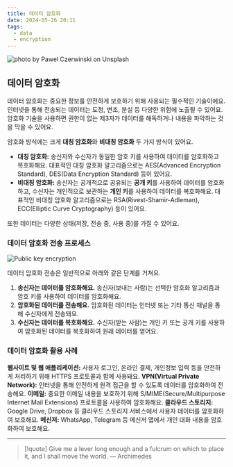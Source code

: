 ```yaml
---
title: 데이터 암호화
date: 2024-05-26 20:11
tags:
  - data
  - encryption
---
```


![photo by Pawel Czerwinski on Unsplash](https://images.unsplash.com/photo-1714636608872-048fc9231892?crop=entropy&cs=srgb&fm=jpg&ixid=M3wzNjM5Nzd8MHwxfHJhbmRvbXx8fHx8fHx8fDE3MTY3MjE5MDd8&ixlib=rb-4.0.3&q=85&w=768&h=432)

## 데이터 암호화
데이터 암호화는 중요한 정보를 안전하게 보호하기 위해 사용되는 필수적인 기술이에요.
인터넷을 통해 전송되는 데이터는 도청, 변조, 분실 등 다양한 위험에 노출될 수 있어요. 암호화 기술을 사용하면 권한이 없는 제3자가 데이터를 해독하거나 내용을 파악하는 것을 막을 수 있어요.

암호화 방식에는 크게 **대칭 암호화**와 **비대칭 암호화** 두 가지 방식이 있어요.
- **대칭 암호화:** 송신자와 수신자가 동일한 암호 키를 사용하여 데이터를 암호화하고 복호화해요. 대표적인 대칭 암호화 알고리즘으로는 AES(Advanced Encryption Standard), DES(Data Encryption Standard) 등이 있어요.
- **비대칭 암호화:** 송신자는 공개적으로 공유되는 **공개 키**를 사용하여 데이터를 암호화하고, 수신자는 개인적으로 보관하는 **개인 키**를 사용하여 데이터를 복호화해요. 대표적인 비대칭 암호화 알고리즘으로는 RSA(Rivest-Shamir-Adleman), ECC(Elliptic Curve Cryptography) 등이 있어요.

또한 데이터는 다양한 상태(저장, 전송 중, 사용 중)를 가질 수 있어요.
### 데이터 암호화 전송 프로세스

![Public key encryption](assets/public_key_encryption_keys.webp)

데이터 암호화 전송은 일반적으로 아래와 같은 단계를 거쳐요.
1. **송신자는 데이터를 암호화해요.** 송신자(보내는 사람)는 선택한 암호화 알고리즘과 암호 키를 사용하여 데이터를 암호화해요.
2. **암호화된 데이터를 전송해요.** 암호화된 데이터는 인터넷 또는 기타 통신 채널을 통해 수신자에게 전송돼요.
3. **수신자는 데이터를 복호화해요.** 수신자(받는 사람)는 개인 키 또는 공개 키를 사용하여 암호화된 데이터를 복호화하여 원래 데이터를 얻어요.
### 데이터 암호화 활용 사례
**웹사이트 및 웹 애플리케이션:** 사용자 로그인, 온라인 결제, 개인정보 입력 등을 안전하게 처리하기 위해 HTTPS 프로토콜과 함께 사용돼요.
**VPN(Virtual Private Network):** 인터넷을 통해 안전하게 원격 접근을 할 수 있도록 데이터를 암호화하여 전송해요.
**이메일:** 중요한 이메일 내용을 보호하기 위해 S/MIME(Secure/Multipurpose Internet Mail Extensions) 프로토콜을 사용하여 암호화해요.
**클라우드 스토리지:** Google Drive, Dropbox 등 클라우드 스토리지 서비스에서 사용자 데이터를 암호화하여 보호해요.
**메신저:** WhatsApp, Telegram 등 메신저 앱에서 개인 대화 내용을 암호화하여 보호해요.

---

> [!quote] Give me a lever long enough and a fulcrum on which to place it, and I shall move the world.
> — Archimedes